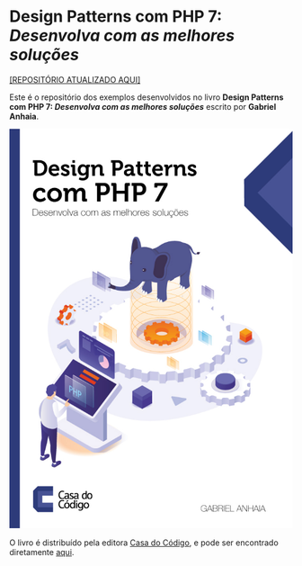 # Design Patterns com PHP 7: *Desenvolva com as melhores soluções*

[[REPOSITÓRIO ATUALIZADO AQUI]](https://github.com/gabrielanhaia/php-design-patterns)

Este é o repositório dos exemplos desenvolvidos no livro **Design Patterns com PHP 7: *Desenvolva com as melhores soluções*** escrito por **Gabriel Anhaia**.

![Capa do Livro](cover_new.jpg)

O livro é distribuído pela editora [Casa do Código](www.casadocodigo.com.br), e pode ser encontrado diretamente [aqui](https://www.casadocodigo.com.br/products/livro-design-paterns-php).
